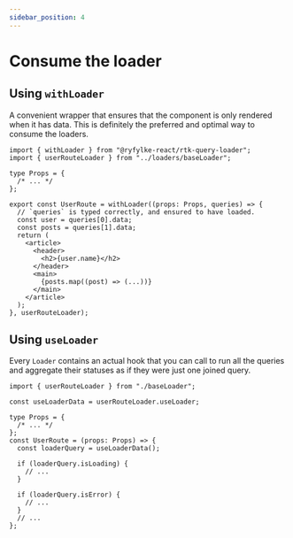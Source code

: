 ```yaml
---
sidebar_position: 4
---
```


# Consume the loader

## Using `withLoader`

A convenient wrapper that ensures that the component is only rendered when it has data. This is definitely the preferred and optimal way to consume the loaders.

```tsx title="/src/routes/UserRoute.tsx" {8-22}
import { withLoader } from "@ryfylke-react/rtk-query-loader";
import { userRouteLoader } from "../loaders/baseLoader";

type Props = {
  /* ... */
};

export const UserRoute = withLoader((props: Props, queries) => {
  // `queries` is typed correctly, and ensured to have loaded.
  const user = queries[0].data;
  const posts = queries[1].data;
  return (
    <article>
      <header>
        <h2>{user.name}</h2>
      </header>
      <main>
        {posts.map((post) => (...))}
      </main>
    </article>
  );
}, userRouteLoader);
```

## Using `useLoader`

Every `Loader` contains an actual hook that you can call to run all the queries and aggregate their statuses as if they were just one joined query.

```tsx
import { userRouteLoader } from "./baseLoader";

const useLoaderData = userRouteLoader.useLoader;

type Props = {
  /* ... */
};
const UserRoute = (props: Props) => {
  const loaderQuery = useLoaderData();

  if (loaderQuery.isLoading) {
    // ...
  }

  if (loaderQuery.isError) {
    // ...
  }
  // ...
};
```
